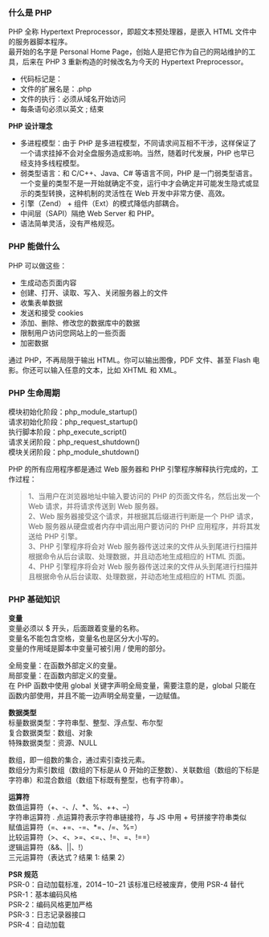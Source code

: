 
### 什么是 PHP
PHP 全称 Hypertext Preprocessor，即超文本预处理器，是嵌入 HTML 文件中的服务器脚本程序。  
最开始的名字是 Personal Home Page，创始人是把它作为自己的网站维护的工具，后来在 PHP 3 重新构造的时候改名为今天的 Hypertext Preprocessor。  

- 代码标记是：<?php ... ?>
- 文件的扩展名是：.php
- 文件的执行：必须从域名开始访问
- 每条语句必须以英文 ; 结束

**PHP 设计理念**  

- 多进程模型：由于 PHP 是多进程模型，不同请求间互相不干涉，这样保证了一个请求挂掉不会对全盘服务造成影响。当然，随着时代发展，PHP 也早已经支持多线程模型。
- 弱类型语言：和 C/C++、Java、C# 等语言不同，PHP 是一门弱类型语言。一个变量的类型不是一开始就确定不变，运行中才会确定并可能发生隐式或显示的类型转换，这种机制的灵活性在 Web 开发中非常方便、高效。
- 引擎（Zend） + 组件（Ext）的模式降低内部耦合。
- 中间层（SAPI）隔绝 Web Server 和 PHP。
- 语法简单灵活，没有严格规范。  

### PHP 能做什么
PHP 可以做这些：  

- 生成动态页面内容
- 创建、打开、读取、写入、关闭服务器上的文件
- 收集表单数据
- 发送和接受 cookies
- 添加、删除、修改您的数据库中的数据
- 限制用户访问您网站上的一些页面
- 加密数据

通过 PHP，不再局限于输出 HTML。你可以输出图像，PDF 文件、甚至 Flash 电影。你还可以输入任意的文本，比如 XHTML 和 XML。

### PHP 生命周期
模块初始化阶段：php_module_startup()  
请求初始化阶段：php_request_startup()  
执行脚本阶段：php_execute_script()  
请求关闭阶段：php_request_shutdown()  
模块关闭阶段：php_module_shutdown()  

PHP 的所有应用程序都是通过 Web 服务器和 PHP 引擎程序解释执行完成的，工作过程：  
> 1、当用户在浏览器地址中输入要访问的 PHP 的页面文件名，然后出发一个 Web 请求，并将请求传送到 Web 服务器。  
> 2、Web 服务器接受这个请求，并根据其后缀进行判断是一个 PHP 请求，Web 服务器从硬盘或者内存中调出用户要访问的 PHP 应用程序，并将其发送给 PHP 引擎。  
> 3、PHP 引擎程序将会对 Web 服务器传送过来的文件从头到尾进行扫描并根据命令从后台读取、处理数据，并且动态地生成相应的 HTML 页面。  
> 4、PHP 引擎程序将会对 Web 服务器传送过来的文件从头到尾进行扫描并且根据命令从后台读取、处理数据，并动态地生成相应的 HTML 页面。  

### PHP 基础知识

**变量**  
变量必须以 $ 开头，后面跟着变量的名称。  
变量名不能包含空格，变量名也是区分大小写的。  
变量的作用域是脚本中变量可被引用 / 使用的部分。  

全局变量：在函数外部定义的变量。  
局部变量：在函数内部定义的变量。  
在 PHP 函数中使用 global 关键字声明全局变量，需要注意的是，global 只能在函数内部使用，并且不能一边声明全局变量，一边赋值。  

**数据类型**  
标量数据类型：字符串型、整型、浮点型、布尔型  
复合数据类型：数组、对象  
特殊数据类型：资源、NULL  

数组，即一组数的集合，通过索引查找元素。  
数组分为索引数组（数组的下标是从 0 开始的正整数）、关联数组（数组的下标是字符串）和混合数组（数组下标既有整型，也有字符串）。  

**运算符**  
数值运算符（+、-、/、\*、%、++、–）  
字符串运算符 . 点运算符表示字符串链接符，与 JS 中用 + 号拼接字符串类似  
赋值运算符（=、+=、-=、\*=、/=、%=）  
比较运算符（>、<、>=、<=、、!=、=、!==）  
逻辑运算符（&&、||、!）  
三元运算符（表达式？结果 1: 结果 2）  

**PSR 规范**  
PSR-0：自动加载标准，2014−10−21 该标准已经被废弃，使用 PSR-4 替代  
PSR-1：基本编码风格  
PSR-2：编码风格更加严格  
PSR-3：日志记录器接口  
PSR-4：自动加载  
